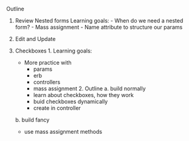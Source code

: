 Outline
  1. Review Nested forms
  Learning goals:
    - When do we need a nested form?
    - Mass assignment
    - Name attribute to structure our params
  2. Edit and Update
  2. Checkboxes
    1. Learning goals:
      - More practice with
          - params
          - erb
          - controllers
          - mass assignment
    2. Outline
      a. build normally
        - learn about checkboxes, how they work
        - buid checkboxes dynamically
        - create in controller

      b. build fancy
        - use mass assignment methods

